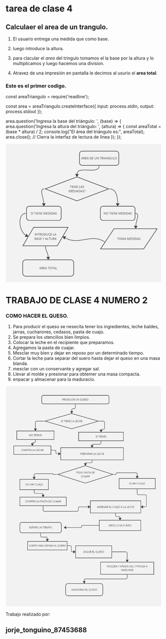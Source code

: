 # tarea de clase 4

## Calculaer el area de un trangulo.

1. El usuario entrega una medida que como base.
2. luego introduce la altura.

3. para clacular el *area* del tringulo tomamos el la base por la altura y lo multiplicamos y luego hacemos una division.

4. Atravez de una impresión en pantalla le decimos al usurio el **area total**.

### Este es el primer codigo.

const areaTriangulo = require('readline');

const area = areaTriangulo.createInterface({
    input: process.stdin,
    output: process.stdout
});

area.question('Ingresa la base del triángulo: ', (base) => {
    area.question('Ingresa la altura del triángulo: ', (altura) => {
        const areaTotal = (base * altura) / 2;
        console.log("El área del triángulo es:", areaTotal);
        area.close(); // Cierra la interfaz de lectura de línea
    });
});

!["area del un triangulo"](./Algoritmo_de_un_triangulo.jpg)


# TRABAJO DE CLASE 4 NUMERO 2

### COMO HACER EL QUESO.

1. Para producir el queso se nesecita tener los ingredientes, leche baldes, jarras, cucharones, cedasos, pasta de cuajo.
2. Se prepara los utencilios bien limpios.
3. Colocar la leche en el recipiente que preparamos.
4. Agregamos la pasta de cuajar.
5. Mesclar muy bien y dejar en reposo por un determinado tiempo.
6. Cortar la leche para separar del suero hasta dejar el queso en una masa blanda.
7. mesclar con un conservante y agregar sal.
8. Llevar al molde y presionar para obtemer una masa compacta.
9. enpacar y almacenar para la maduracio.

!["Queso prensado"](./CONO%20SACAR%20EL%20QUESO.jpg)

Trabajo realizado por:

## jorje_tonguino_87453688

